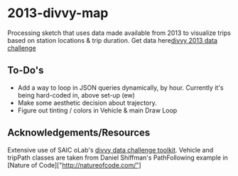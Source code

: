 2013-divvy-map
==============

Processing sketch that uses data made available from 2013 to visualize trips based on station locations &amp; trip duration. Get data here[divvy 2013 data challenge]("https://divvybikes.com/datachallenge")

To-Do's
-------

- Add a way to loop in JSON queries dynamically, by hour. Currently it's being hard-coded in, above set-up (ew)
- Make some aesthetic decision about trajectory. 
- Figure out tinting / colors in Vehicle & main Draw Loop

Acknowledgements/Resources
--------------------------

Extensive use of SAIC oLab's [divvy data challenge toolkit]("https://github.com/olab-io/divvy_datachallenge_2013_toolkit").
Vehicle and tripPath classes are taken from Daniel Shiffman's PathFollowing example in [Nature of Code]["http://natureofcode.com/"]

